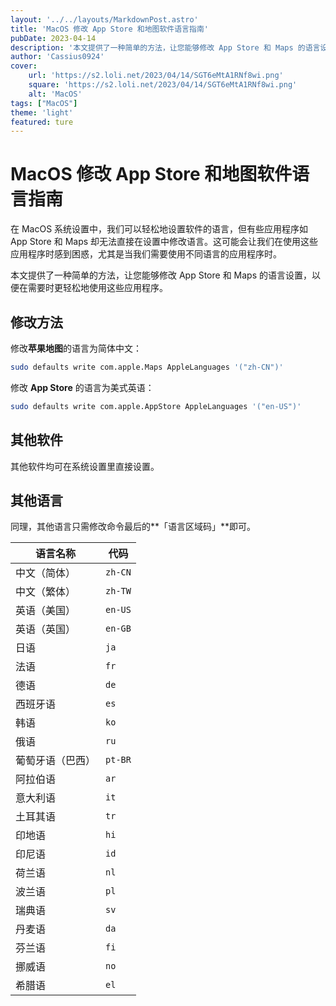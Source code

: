 ```yaml
---
layout: '../../layouts/MarkdownPost.astro'
title: 'MacOS 修改 App Store 和地图软件语言指南'
pubDate: 2023-04-14
description: '本文提供了一种简单的方法，让您能够修改 App Store 和 Maps 的语言设置。'
author: 'Cassius0924'
cover:
    url: 'https://s2.loli.net/2023/04/14/SGT6eMtA1RNf8wi.png'
    square: 'https://s2.loli.net/2023/04/14/SGT6eMtA1RNf8wi.png'
    alt: 'MacOS'
tags: ["MacOS"]
theme: 'light'
featured: ture
---
```


# MacOS 修改 App Store 和地图软件语言指南

在 MacOS 系统设置中，我们可以轻松地设置软件的语言，但有些应用程序如 App Store 和 Maps 却无法直接在设置中修改语言。这可能会让我们在使用这些应用程序时感到困惑，尤其是当我们需要使用不同语言的应用程序时。

本文提供了一种简单的方法，让您能够修改 App Store 和 Maps 的语言设置，以便在需要时更轻松地使用这些应用程序。

## 修改方法

修改**苹果地图**的语言为简体中文：

```bash
sudo defaults write com.apple.Maps AppleLanguages '("zh-CN")'
```

修改 **App Store** 的语言为美式英语：

```bash
sudo defaults write com.apple.AppStore AppleLanguages '("en-US")'
```

## 其他软件

其他软件均可在系统设置里直接设置。

## 其他语言

同理，其他语言只需修改命令最后的**「语言区域码」**即可。

| 语言名称         | 代码    |
| ----------- | ------- |
| 中文（简体）     | `zh-CN` |
| 中文（繁体）     | `zh-TW` |
| 英语（美国）     | `en-US` |
| 英语（英国）     | `en-GB` |
| 日语             | `ja`    |
| 法语             | `fr`    |
| 德语             | `de`    |
| 西班牙语         | `es`    |
| 韩语             | `ko`    |
| 俄语             | `ru`    |
| 葡萄牙语（巴西） | `pt-BR` |
| 阿拉伯语         | `ar`    |
| 意大利语         | `it`    |
| 土耳其语         | `tr`    |
| 印地语           | `hi`    |
| 印尼语           | `id`    |
| 荷兰语           | `nl`    |
| 波兰语           | `pl`    |
| 瑞典语           | `sv`    |
| 丹麦语           | `da`    |
| 芬兰语           | `fi`    |
| 挪威语           | `no`    |
| 希腊语           | `el`    |
